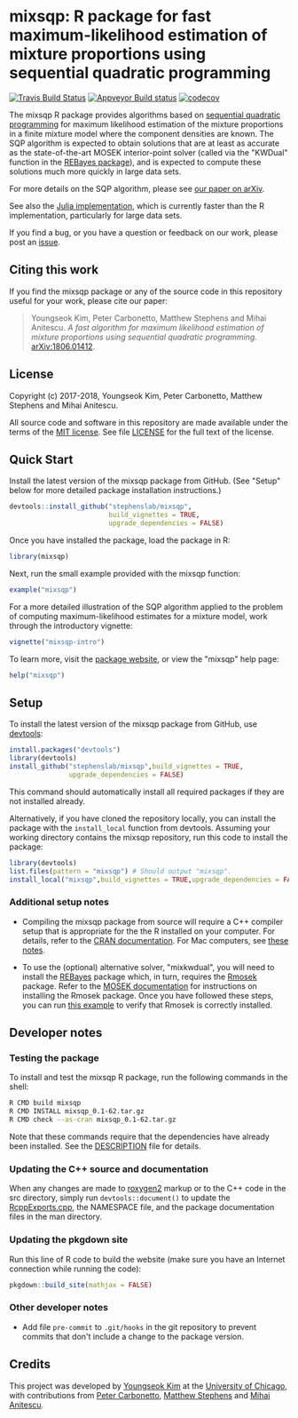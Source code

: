# mixsqp: R package for fast maximum-likelihood estimation of mixture proportions using sequential quadratic programming

[![Travis Build Status](https://travis-ci.org/stephenslab/mixsqp.svg?branch=master)](https://travis-ci.org/stephenslab/mixsqp)
[![Appveyor Build status](https://ci.appveyor.com/api/projects/status/i8744qet66w5uhe2?svg=true)](https://ci.appveyor.com/project/pcarbo/mixsqp)
[![codecov](https://codecov.io/gh/stephenslab/mixsqp/branch/master/graph/badge.svg)](https://codecov.io/gh/stephenslab/mixsqp)

The mixsqp R package provides algorithms based on [sequential
quadratic programming][sqp] for maximum likelihood estimation of the
mixture proportions in a finite mixture model where the component
densities are known. The SQP algorithm is expected to obtain solutions
that are at least as accurate as the state-of-the-art MOSEK
interior-point solver (called via the "KWDual" function in the
[REBayes package][rebayes]), and is expected to compute these
solutions much more quickly in large data sets.

For more details on the SQP algorithm, please see [our paper on
arXiv][arxiv-paper].

See also the [Julia implementation][mixsqp-julia], which is currently
faster than the R implementation, particularly for large data sets.

If you find a bug, or you have a question or feedback on our work,
please post an [issue][issues].

## Citing this work

If you find the mixsqp package or any of the source code in this
repository useful for your work, please cite our paper:

> Youngseok Kim, Peter Carbonetto, Matthew Stephens and Mihai
> Anitescu. *A fast algorithm for maximum likelihood estimation of
> mixture proportions using sequential quadratic programming.*
> [arXiv:1806.01412][arxiv-paper].

## License

Copyright (c) 2017-2018, Youngseok Kim, Peter Carbonetto, Matthew
Stephens and Mihai Anitescu.

All source code and software in this repository are made available
under the terms of the
[MIT license][mit-license]. See
file [LICENSE](LICENSE) for the full text of the license.

## Quick Start

Install the latest version of the mixsqp package from GitHub. (See
"Setup" below for more detailed package installation instructions.)

```R
devtools::install_github("stephenslab/mixsqp",
                         build_vignettes = TRUE,
                         upgrade_dependencies = FALSE)
```

Once you have installed the package, load the package in R:

```R
library(mixsqp)
```

Next, run the small example provided with the mixsqp function:

```R
example("mixsqp")
```

For a more detailed illustration of the SQP algorithm applied to
the problem of computing maximum-likelihood estimates for a mixture
model, work through the introductory vignette:

```R
vignette("mixsqp-intro")
```

To learn more, visit the [package website][mixsqp-website], or view the
"mixsqp" help page:

```R
help("mixsqp")
```

## Setup

To install the latest version of the mixsqp package from GitHub,
use [devtools][devtools]:

```R
install.packages("devtools")
library(devtools)
install_github("stephenslab/mixsqp",build_vignettes = TRUE,
               upgrade_dependencies = FALSE)
```

This command should automatically install all required packages if
they are not installed already.

Alternatively, if you have cloned the repository locally, you can
install the package with the `install_local` function from
devtools. Assuming your working directory contains the mixsqp
repository, run this code to install the package:

```R
library(devtools)
list.files(pattern = "mixsqp") # Should output "mixsqp".
install_local("mixsqp",build_vignettes = TRUE,upgrade_dependencies = FALSE)
```

### Additional setup notes

+ Compiling the mixsqp package from source will require a C++ compiler
setup that is appropriate for the the R installed on your
computer. For details, refer to the [CRAN documentation][cran]. For
Mac computers, see [these notes][compiling-macos].

+ To use the (optional) alternative solver, "mixkwdual", you will need
to install the [REBayes][rebayes] package which, in turn, requires the
[Rmosek][mosek] package. Refer to the
[MOSEK documentation][mosek-docs] for instructions on installing the
Rmosek package. Once you have followed these steps, you can run
[this example](inst/code/test.rmosek.R) to verify that Rmosek is
correctly installed.

## Developer notes

### Testing the package

To install and test the mixsqp R package, run the following commands
in the shell:

```bash
R CMD build mixsqp
R CMD INSTALL mixsqp_0.1-62.tar.gz
R CMD check --as-cran mixsqp_0.1-62.tar.gz
```

Note that these commands require that the dependencies have already
been installed. See the [DESCRIPTION](DESCRIPTION) file for details.

### Updating the C++ source and documentation

When any changes are made to [roxygen2][roxygen2] markup or to the C++
code in the src directory, simply run `devtools::document()` to 
update the [RcppExports.cpp](src/RcppExports.cpp), the NAMESPACE file,
and the package documentation files in the man directory.

### Updating the pkgdown site

Run this line of R code to build the website (make sure you have an
Internet connection while running the code):

```R
pkgdown::build_site(mathjax = FALSE)
```

### Other developer notes

+ Add file `pre-commit` to `.git/hooks` in the git repository to
prevent commits that don't include a change to the package version.

## Credits

This project was developed by [Youngseok Kim][youngseok] at the
[University of Chicago][uchicago], with contributions from
[Peter Carbonetto][peter], [Matthew Stephens][matthew] and
[Mihai Anitescu][mihai].

[mixsqp-website]: https://stephenslab.github.io/mixsqp
[sqp]: https://neos-guide.org/content/sequential-quadratic-programming
[arxiv-paper]: https://arxiv.org/abs/1806.01412
[mixsqp-julia]: https://github.com/stephenslab/mixsqp-paper
[issues]: https://github.com/youngseok-kim/mixsqp/issues
[rebayes]: https://cran.r-project.org/package=REBayes
[mosek]: https://www.mosek.com
[mosek-docs]: https://www.mosek.com/documentation
[uchicago]: https://www.uchicago.edu
[youngseok]: https://github.com/youngseok-kim
[peter]: https://pcarbo.github.io
[matthew]: http://stephenslab.uchicago.edu
[mihai]: http://www.mcs.anl.gov/~anitescu
[mit-license]: https://opensource.org/licenses/mit-license.html
[devtools]: https://github.com/r-lib/devtools
[roxygen2]: https://cran.r-project.org/package=roxygen2
[cran]: https://cran.r-project.org
[compiling-macos]: https://pcarbo.github.io/pcarbo/r-macos.html
